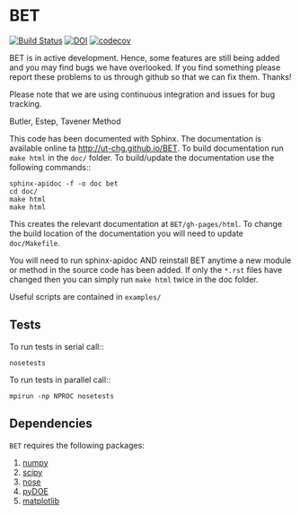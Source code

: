 BET
===
[![Build Status](https://travis-ci.org/UT-CHG/BET.svg?branch=master)](https://travis-ci.org/UT-CHG/BET) [![DOI](https://zenodo.org/badge/18813599.svg)](https://zenodo.org/badge/latestdoi/18813599) [![codecov](https://codecov.io/gh/UT-CHG/BET/branch/master/graph/badge.svg)](https://codecov.io/gh/UT-CHG/BET)


BET is in active development. Hence, some features are still being added and you may find bugs we have overlooked. If you find something please report these problems to us through github so that we can fix them. Thanks!

Please note that we are using continuous integration and issues for bug tracking.

Butler, Estep, Tavener Method

This code has been documented with Sphinx. The documentation is available online ta http://ut-chg.github.io/BET. To build documentation run 
``make html`` in the ``doc/`` folder.
To build/update the documentation use the following commands::

    sphinx-apidoc -f -o doc bet
    cd doc/
    make html
    make html

This creates the relevant documentation at ``BET/gh-pages/html``. To change the build location of the documentation you will need to update ``doc/Makefile``.

You will need to run sphinx-apidoc AND reinstall BET anytime a new module or method in the source code has been added. If only the `*.rst` files have changed then you can simply run ``make html`` twice in the doc folder.

Useful scripts are contained in ``examples/``

Tests
-----

To run tests in serial call::

    nosetests

To run tests in parallel call::

    mpirun -np NPROC nosetests

Dependencies
------------

`BET` requires the following packages:

1. [numpy](http://www.numpy.org/)
2. [scipy](http://www.scipy.org/)
3. [nose](https://nose.readthedocs.org/en/latest/)
4. [pyDOE](https://pythonhosted.org/pyDOE/)
5. [matplotlib](http://matplotlib.org/)
